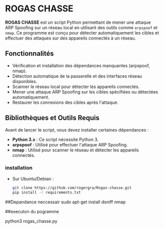 
# ROGAS CHASSE

**ROGAS CHASSE** est un script Python permettant de mener une attaque ARP Spoofing sur un réseau local en utilisant des outils comme `arpspoof` et `nmap`. Ce programme est conçu pour détecter automatiquement les cibles et effectuer des attaques sur des appareils connectés à un réseau.

## Fonctionnalités

- Vérification et installation des dépendances manquantes (arpspoof, nmap).
- Détection automatique de la passerelle et des interfaces réseau disponibles.
- Scanner le réseau local pour détecter les appareils connectés.
- Mener une attaque ARP Spoofing sur les cibles spécifiées ou détectées automatiquement.
- Restaurer les connexions des cibles après l'attaque.

## Bibliothèques et Outils Requis

Avant de lancer le script, vous devez installer certaines dépendances :

- **Python 3.x** : Ce script nécessite Python 3.
- **arpspoof** : Utilisé pour effectuer l'attaque ARP Spoofing.
- **nmap** : Utilisé pour scanner le réseau et détecter les appareils connectés.

### installation

- Sur Ubuntu/Debian :
  ```bash
  git clone https://github.com/rogergra/Rogas-chasse.git
  pip install -r requirements.txt

##Depandance neccessair 
sudo apt-get install dsniff nmap

##executon du pogramme


python3 rogas_chasse.py
